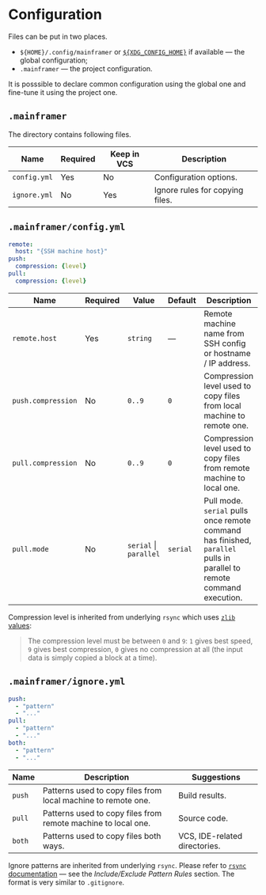 # Configuration

Files can be put in two places.

* `${HOME}/.config/mainframer` or
  [`${XDG_CONFIG_HOME}`](https://specifications.freedesktop.org/basedir-spec/basedir-spec-latest.html)
  if available — the global configuration;
* `.mainframer` — the project configuration.

It is posssible to declare common configuration using the global one
and fine-tune it using the project one.

## `.mainframer`

The directory contains following files.

Name         | Required | Keep in VCS | Description
-------------|----------|-------------|------------
`config.yml` | Yes      | No          | Configuration options.
`ignore.yml` | No       | Yes         | Ignore rules for copying files.

## `.mainframer/config.yml`

```yaml
remote:
  host: "{SSH machine host}"
push:
  compression: {level}
pull:
  compression: {level}
```

Name               | Required | Value                  | Default | Description
-------------------|----------|------------------------|---------|------------------
`remote.host`      | Yes      | `string`               | —       | Remote machine name from SSH config or hostname / IP address.
`push.compression` | No       | `0..9`                 | `0`     | Compression level used to copy files from local machine to remote one.
`pull.compression` | No       | `0..9`                 | `0`     | Compression level used to copy files from remote machine to local one.
`pull.mode`        | No       | `serial` \| `parallel` | `serial`| Pull mode. `serial` pulls once remote command has finished, `parallel` pulls in parallel to remote command execution.

Compression level is inherited from underlying `rsync`
which uses [`zlib` values](https://www.zlib.net/manual.html):

> The compression level must be between `0` and `9`:
> `1` gives best speed, `9` gives best compression, `0` gives no compression at all
> (the input data is simply copied a block at a time).

## `.mainframer/ignore.yml`

```yaml
push:
  - "pattern"
  - "..."
pull:
  - "pattern"
  - "..."
both:
  - "pattern"
  - "..."
```

Name   | Description                                                   | Suggestions
-------|---------------------------------------------------------------|------------
`push` | Patterns used to copy files from local machine to remote one. | Build results.
`pull` | Patterns used to copy files from remote machine to local one. | Source code.
`both` | Patterns used to copy files both ways.                        | VCS, IDE-related directories.

Ignore patterns are inherited from underlying `rsync`.
Please refer to [`rsync` documentation](https://download.samba.org/pub/rsync/rsync.html) —
see the _Include/Exclude Pattern Rules_ section.
The format is very similar to `.gitignore`.

